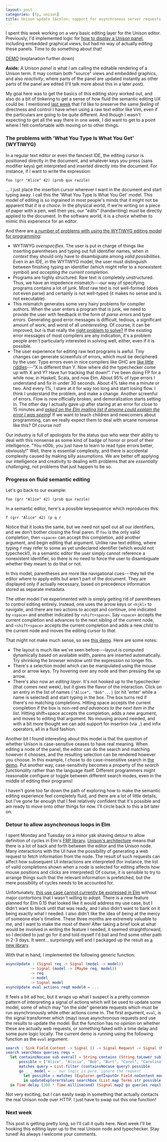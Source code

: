 ```yaml
---
layout: post
categories: [fp, unison]
title: Unison update 1&colon; support for asynchronous server requests and a basic editing layer
---
```


I spent this week working on a very basic editing layer for the Unison editor. Previously, I'd implemented logic for [how to display a Unison panel](/2014-11-13/program-as-ui.html), including embedded graphical views, but had no way of actually editing these panels. Time to do something about that!

[DEMO][] (explanation further down)

__Aside:__ A Unison _panel_ is what I am calling the editable rendering of a Unison term. It may contain both "source" views and embedded graphics, and also _reactivity_, where parts of the panel are updated instantly as other parts of the panel are edited (I'll talk more about this in a later post).

My goal here was to get the basics of this editing story worked out, and also do a bit of tinkering to get a sense of how fluid the semantic editing UX could be. I mentioned [last week][] that I'd like to preserve the same _feeling_ of directness and control I have when using a raw text editor like Vim, even if the particulars are going to be quite different. And though I wasn't expecting to get all the way there in one week, I did want to get to a point where I felt comfortable with moving on to other things.

### The problems with 'What You Type Is What You Get' (WYTIWYG)

In a regular text editor or even the fanciest IDE, the editing cursor is positioned directly in the document, and whatever keys you press (sans modifier keys) get interpreted and inserted directly into the document. For instance, if I want to write the expression:

    foo (grr "Alice" 42) (prob qux razzle)

... I just place the insertion cursor wherever I want in the document and start typing away. I call this the 'What You Type Is What You Get' model. This model of editing is so ingrained in most people's minds that it might not be apparent that _it is a choice_. In the physical world, if we're writing on a piece of paper with a pen, well then yes, our "edits" (handwriting) must be directly applied to the document. In the software world, it is a _choice_ whether to mimic this experience for an editor.

And there are [a number of problems with using the WYTIWYG editing model for programming][punchcard]:

* WYTIWYG _overspecifies_. The user is put in charge of things like inserting parentheses and typing out full identifier names, when _in context_ they should only have to disambiguate among _valid possibilities_. Even in an IDE, in the WYTIWYG model, the user must distinguish between finishing typing an identifier (which might refer to a nonexistent symbol) and _accepting the current completion_.
* Programs are highly structured. Raw text is completely unstructured. Thus, we have an impedence mismatch---our way of specifying programs contains a lot of junk. Most raw text is not well-formed (does not even parse) and certainly is not well-typed (it makes no sense and is not executable).
* This mismatch generates some very hairy problems for compiler authors. When the user enters a program that is junk, we need to provide the user with feedback in the form of _parse errors_ and _type errors_. Generating good error messages is difficult, tedious, a significant amount of work, and worst of all _uninteresting_. Of course, it can be improved, but is that really the [right problem to solve?][jurassic] If the existing error messages of most compilers are any indication, it's a problem people aren't particularly interested in solving well, either, even if it is possible.
* The user experience for editing raw text programs is awful. Tiny changes can generate screenfuls of errors, which must be deciphered by the user. Type errors even in nice compilers like GHC are [like little riddles][Lennart]---"X is different than Y. Now where did the typechecker come up with X and Y? Have fun tracking that down!". I've been doing FP for a while now, in Haskell, Scala, and now Elm. About 95% of type errors I understand and fix in under 30 seconds. About 4% take me a minute or two. And every 1%, I stare at it for way too long and start losing flow. I think I understand the problem, and make a change. Another screenful of errors. Flow is now officially broken, and demoralization starts setting in. The other day I actually gave up after staring at an error for close to 15 minutes and [_asked on the Elm mailing list if anyone could explain the error I was seeing_][compile-error]! If we want to teach children and newcomers about programming, can we really expect them to deal with arcane nonsense like this? Of course not!

Our industry is full of apologists for the status quo who wear their ability to deal with this nonsense as some kind of badge of honor or proof of their intelligence. "You n00b, you just have to learn to read type errors better, obviously!" Well, there is essential complexity, and there is accidental complexity caused by making silly assumptions. We are better off applying our intelligence and creativity to dealing with problems that are _essentially challenging_, not problems that just happen to be so.

### Progress on fluid semantic editing

Let's go back to our example:

    foo (grr "Alice" 42) (prob qux razzle)

In a semantic editor, here's a possible keysequence which reproduces this:

    f (grr "Alice" 42) (p q r

Notice that it looks the same, but we need not spell out all our identifiers, and we don't bother closing the final paren. If `foo` is the only valid completion, then `<space>` can accept this completion, add another argument, and begin editing that argument. Unlike raw text editing, where typing `f` may refer to some as yet undeclared identifier (which would not typecheck!), in a semantic editor the user simply cannot reference a nonexistent identifier, so there is no need to force the user to disambiguate whether they meant to do that or not.

In this model, parentheses are more like navigational cues---they tell the editor where to apply edits but aren't part of the document. They are displayed only if actually necessary, based on precedence information stored as separate metadata.

The other model I've experimented with is simply getting rid of parentheses to control editing entirely. Instead, one uses the arrow keys or `<hjkl>` to navigate, and there are two actions to accept and continue, one indicated by `<space>` and another indicated by `<shift+space>`. Say `<space>` accepts the current completion and advances to the next _sibling_ of the current node, and `<shift+space>` accepts the current completion and adds a new _child_ to the current node and moves the editing cursor to _that_.

That might not make much sense, so see [this demo][DEMO]. Here are some notes:

* The layout is much like we've seen before---layout is computed dynamically based on available width, parens are inserted automatically. Try shrinking the browser window until the expression no longer fits.
* There's a selection model which can be manipulated using the mouse and or arrow keys. Try hovering over any node and then pressing the up arrow.
* There's also now an _editing layer_. It's not hooked up to the typechecker (that comes next week), but it gives the flavor of the interaction. Click on an entry in the list of names `["Alice", "Bob"...]` (or hit 'enter' while a name is selected) and start typing in the box. The box turns red if there's no matching completions. Hitting space accepts the current completion if the box is non-red _and advances to the next item in the list_. Hitting shift+space accepts the completion, adds a new argument, and moves to editing that argument. No mousing around needed, and with a bit more thought we can add support for insertion (via `,`) and infix operators, all in a fluid fashion.

Another bit I found interesting about this model is that the question of whether Unison is case-sensitive ceases to have real meaning. When editing a node of the panel, the editor can do the search and matching however it chooses, and the resulting selection can be rendered however you choose. In this example, I chose to do case-insensitive search in [the demo][DEMO]. Put another way, case-sensitivity becomes a property of the _search functionality_ rather than the language itself. Different programmers might reasonable configure or toggle between different search modes, even in the middle of editing their programs!

I haven't gone too far down the path of exploring how to make the semantic editing experience feel completely fluid, and there are a lot of little details, but I've gone far enough that I feel relatively confident that it's possible and am ready to move onto other things for now. I'll circle back to this a bit later on.

### Detour to allow asynchronous loops in Elm

I spent Monday and Tuesday on a minor yak shaving detour to allow definition of cycles in Elm's [FRP library](http://package.elm-lang.org/packages/elm-lang/core/1.1.0/Signal). [Unison's architecture][last week] means that there is a lot of back and forth between the editor and the Unison node. Many interactions with the UI have the possibility of generating a web request to fetch information from the node. The result of such requests can affect how subsequent UI interactions are interpreted (for instance, the list of valid completions shown when a node is selected for editing affects how mouse positions and clicks are interpreted) Of course, it is sensible to try to arrange things such that the relevant information is prefetched, but the mere possibility of cycles needs to be accounted for.

Unfortunately, [this use case cannot currently be expressed in Elm](https://groups.google.com/forum/#!searchin/elm-discuss/http/elm-discuss/hMQTNHVoMeE/klNvRcY_oRMJ) without major contortions that I wasn't willing to adopt. There is a new feature planned for Elm 0.15 that looked like it would address my use case, but I didn't want to block until that was ready, and I also didn't want to bank on it being exactly what I needed. I also didn't like the idea of being at the mercy of someone else's timeline. These three months are extremely valuable to me, and I want to make the most of them! After taking a brief look at what would be involved in writing the feature I needed, it seemed straightforward, so I decided to just go for it and told myself I'd bail and find some other path in 2-3 days. It went... surprisingly well and I packaged up the result as [a new library](https://github.com/pchiusano/elm-execute).

With that in hand, I implemented the following generic function:

```Elm
asyncUpdate : (Signal req -> Signal (model -> model))
           -> Signal (model -> (Maybe req, model))
           -> req
           -> model
           -> Signal model
asyncUpdate eval actions req0 model0 = ...
```

It feels a bit ad hoc, but it wraps up what I suspect is a pretty common pattern of interpreting a signal of actions which will be used to update some model, some of which may "on the side" generate requests which must be run asynchronously while other actions come in. The first argument, `eval`, is the signal transformer which (may) issue asynchronous requests and use the results to update the model. But the function has no opinion on whether these are actually web requests, or something faked with a time delay and some pure logic locally. The current demo is running using the following function as the `eval` argument:

```Elm
search : Sink Field.Content -> Signal () -> Signal Request -> Signal (Model -> Model)
search searchbox queries reqs =
  let containsNocase sub overall = String.contains (String.toLower sub) (String.toLower overall)
      possible = ["Alice", "Alicia", "Bob", "Burt", "Carol", "Carolina", "Dave", "Don", "Eve"]
      matches query = List.filter (containsNocase query) possible
      go _ _ model = -- our logic is pure, ignore the request
        let possible = matches (Explorer.getInputOr Field.noContent model.explorer).string
        in updateExplorerValues searchbox (List.map Terms.str possible) model
  in Time.delay (200 * Time.millisecond) (Signal.map2 go queries reqs)
```

Not very exciting, but I can easily swap in something that actually contacts the real Unison node over HTTP. I just have to swap out this one function!

### Next week

This post is getting pretty long, so I'll call it quits here. Next week I'll be hooking this editing layer up to the real Unison node and typechecker. Stay tuned! As always I welcome your comments.

[DEMO]: /unison/editor0.html
[jurassic]: http://www.imdb.com/title/tt0107290/quotes?item=qt1464414
[last week]: /2015-01-30/unison-update0.html
[punchcard]: /2014-09-30/punchcard-era.html
[Lennart]: https://www.youtube.com/watch?v=rdVqQUOvxSU
[compile-error]: https://groups.google.com/forum/#!searchin/elm-discuss/staring$20at$20this$20type$20error/elm-discuss/3qAG7SLOFK0/9Hssqqk9vZoJ

